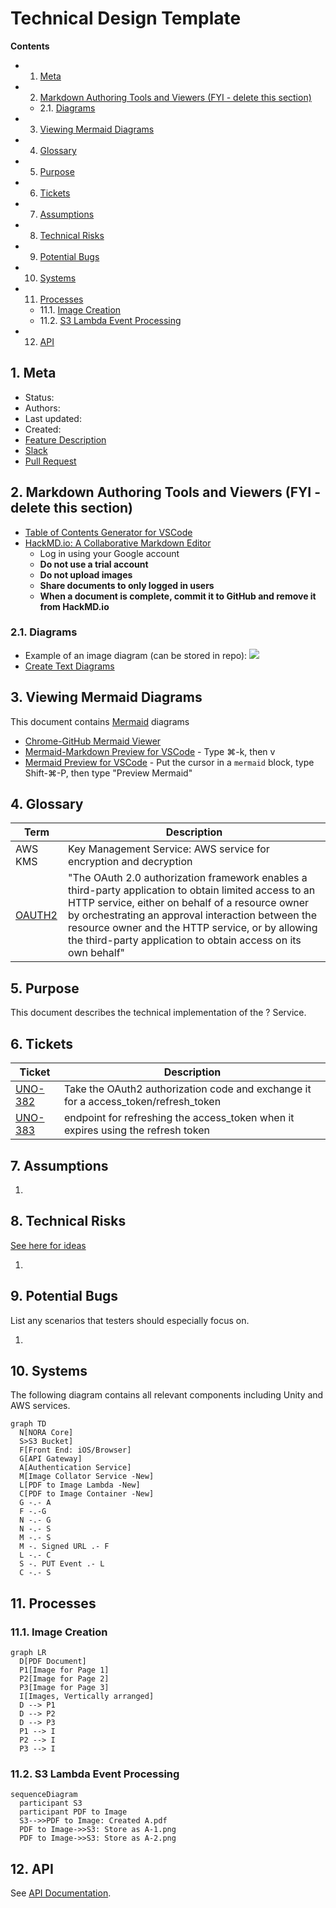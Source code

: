 # Technical Design Template

**Contents**

<!-- vscode-markdown-toc -->
* 1. [Meta](#Meta)
* 2. [Markdown Authoring Tools and Viewers (FYI - delete this section)](#MarkdownAuthoringToolsandViewersFYI-deletethissection)
	* 2.1. [Diagrams](#Diagrams)
* 3. [Viewing Mermaid Diagrams](#ViewingMermaidDiagrams)
* 4. [Glossary](#Glossary)
* 5. [Purpose](#Purpose)
* 6. [Tickets](#Tickets)
* 7. [Assumptions](#Assumptions)
* 8. [Technical Risks](#TechnicalRisks)
* 9. [Potential Bugs](#PotentialBugs)
* 10. [Systems](#Systems)
* 11. [Processes](#Processes)
	* 11.1. [Image Creation](#ImageCreation)
	* 11.2. [S3 Lambda Event Processing](#S3LambdaEventProcessing)
* 12. [API](#API)

<!-- vscode-markdown-toc-config
	numbering=true
	autoSave=true
-->
<!-- /vscode-markdown-toc -->

##  1. <a name='Meta'></a>Meta

- Status: 
- Authors: 
- Last updated:
- Created:
- [Feature Description](https://science37.atlassian.net/wiki/spaces/TECH/pages/494698630/Restrict+PDF+PHI+Download)
- [Slack](https://science37team.slack.com/messages/CLJS9SHCH)
- [Pull Request](https://github.com/Science37/lambda-pdf-to-img/pull/1)

##  2. <a name='MarkdownAuthoringToolsandViewersFYI-deletethissection'></a>Markdown Authoring Tools and Viewers (FYI - delete this section)

- [Table of Contents Generator for VSCode](https://marketplace.visualstudio.com/items?itemName=joffreykern.markdown-toc)
- [HackMD.io: A Collaborative Markdown Editor](https://hackmd.io)
  - Log in using your Google account
  - **Do not use a trial account**
  - **Do not upload images**
  - **Share documents to only logged in users**
  - **When a document is complete, commit it to GitHub and remove it from HackMD.io**

###  2.1. <a name='Diagrams'></a>Diagrams

- Example of an image diagram (can be stored in repo):
![](https://assets.digitalocean.com/articles/oauth/auth_code_flow.png)
- [Create Text Diagrams](http://asciiflow.com/)

##  3. <a name='ViewingMermaidDiagrams'></a>Viewing Mermaid Diagrams

This document contains [Mermaid](https://mermaidjs.github.io/) diagrams
- [Chrome-GitHub Mermaid Viewer](https://chrome.google.com/webstore/detail/github-%2B-mermaid/goiiopgdnkogdbjmncgedmgpoajilohe?hl=en-US)
- [Mermaid-Markdown Preview for VSCode](https://marketplace.visualstudio.com/items?itemName=bierner.markdown-mermaid) - Type ⌘-k, then v
- [Mermaid Preview for VSCode](https://marketplace.visualstudio.com/items?itemName=vstirbu.vscode-mermaid-preview) - Put the cursor in a ```mermaid``` block, type Shift-⌘-P, then type "Preview Mermaid"

##  4. <a name='Glossary'></a>Glossary

| Term    | Description            |
|---------|------------------------|
| AWS KMS | Key Management Service: AWS service for encryption and decryption
| [OAUTH2](https://tools.ietf.org/html/rfc6749) | "The OAuth 2.0 authorization framework enables a third-party application to obtain limited access to an HTTP service, either on behalf of a resource owner by orchestrating an approval interaction between the resource owner and the HTTP service, or by allowing the third-party application to obtain access on its own behalf" |

##  5. <a name='Purpose'></a>Purpose

This document describes the technical implementation of the ? Service. 

##  6. <a name='Tickets'></a>Tickets

| Ticket | Description |
| ------ | ----------- |
| [UNO-382](https://science37.atlassian.net/browse/UNO-382) | Take the OAuth2 authorization code and exchange it for a access_token/refresh_token |
| [UNO-383](https://science37.atlassian.net/browse/UNO-383) | endpoint for refreshing the access_token when it expires using the refresh token |

##  7. <a name='Assumptions'></a>Assumptions

1. 

##  8. <a name='TechnicalRisks'></a>Technical Risks

[See here for ideas](https://science37.atlassian.net/wiki/spaces/TECH/pages/509804643/Technology+Risk+Matrix)

1.

##  9. <a name='PotentialBugs'></a>Potential Bugs

List any scenarios that testers should especially focus on.

1. 

##  10. <a name='Systems'></a>Systems

The following diagram contains all relevant components including Unity and AWS services.

```mermaid
graph TD
  N[NORA Core]
  S>S3 Bucket]
  F[Front End: iOS/Browser]
  G[API Gateway]
  A[Authentication Service]
  M[Image Collator Service -New] 
  L[PDF to Image Lambda -New]
  C[PDF to Image Container -New]
  G -.- A
  F -.-G
  N -.- G
  N -.- S
  M -.- S
  M -. Signed URL .- F
  L -.- C
  S -. PUT Event .- L
  C -.- S
```

##  11. <a name='Processes'></a>Processes

###  11.1. <a name='ImageCreation'></a>Image Creation

```mermaid
graph LR
  D[PDF Document]
  P1[Image for Page 1]
  P2[Image for Page 2]
  P3[Image for Page 3]
  I[Images, Vertically arranged]
  D --> P1
  D --> P2
  D --> P3
  P1 --> I
  P2 --> I
  P3 --> I
```

###  11.2. <a name='S3LambdaEventProcessing'></a>S3 Lambda Event Processing

```mermaid
sequenceDiagram
  participant S3
  participant PDF to Image
  S3-->>PDF to Image: Created A.pdf
  PDF to Image->>S3: Store as A-1.png
  PDF to Image->>S3: Store as A-2.png
```

##  12. <a name='API'></a>API

See [API Documentation](api.md).
